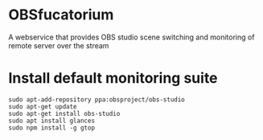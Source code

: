 # OBSfucatorium
A webservice that provides OBS studio scene switching and monitoring of remote server over the stream


# Install default monitoring suite

```
sudo apt-add-repository ppa:obsproject/obs-studio
sudo apt-get update
sudo apt-get install obs-studio
sudo apt install glances
sudo npm install -g gtop
```
